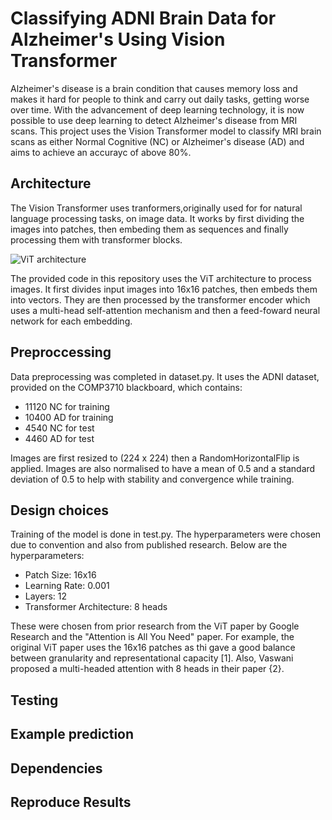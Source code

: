 # Classifying ADNI Brain Data for Alzheimer's Using Vision Transformer

Alzheimer's disease is a brain condition that causes memory loss and makes it hard for people to think and carry out daily tasks, getting worse over time. With the advancement of deep learning technology, it is now possible to use deep learning to detect Alzheimer's disease from MRI scans. This project uses the Vision Transformer model to classify MRI brain scans as either Normal Cognitive (NC) or Alzheimer's disease (AD) and aims to achieve an accurayc of above 80%.

## Architecture
The Vision Transformer uses tranformers,originally used for for natural language processing tasks, on image data. It works by first dividing the images into patches, then embeding them as sequences and finally processing them with transformer blocks.

![ViT architecture](https://github.com/bquek00/PatternAnalysis-2023/blob/2c189675d69af3c897474e3076d9c15dc9fa83dd/recognition/DontForgetAlzheimers/Screenshot%202023-10-26%20at%203.52.47%20AM.png)

The provided code in this repository uses the ViT architecture to process images. It first divides input images into 16x16 patches, then embeds them into vectors. They are then processed by the transformer encoder which uses a multi-head self-attention mechanism and then a feed-foward neural network for each embedding. 

## Preproccessing
Data  preprocessing was completed in dataset.py. It uses the ADNI dataset, provided on the COMP3710 blackboard, which contains:

- 11120 NC for training
- 10400 AD for training
- 4540 NC for test
- 4460 AD for test

Images are first resized to (224 x 224) then a RandomHorizontalFlip is applied. Images are also normalised to have a mean of 0.5 and a standard deviation of 0.5 to help with stability and convergence while training.
  

## Design choices
Training of the model is done in test.py. The hyperparameters were chosen due to convention and also from published research. Below are the hyperparameters:

- Patch Size: 16x16
- Learning Rate: 0.001
- Layers: 12
- Transformer Architecture: 8 heads

These were chosen from prior research from the ViT paper by Google Research and the "Attention is All You Need" paper. For example, the original ViT paper uses the 16x16 patches as thi gave a good balance between granularity and representational capacity [1]. Also, Vaswani proposed a multi-headed attention with 8 heads in their paper {2}.

## Testing

## Example prediction

## Dependencies 

## Reproduce Results
